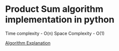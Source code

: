 # Product Sum algorithm implementation in python

Time complexity - O(n)
Space Complexity - O(1)

[Algorithm Explanation](https://www.algoexpert.io/questions/product-sum)
